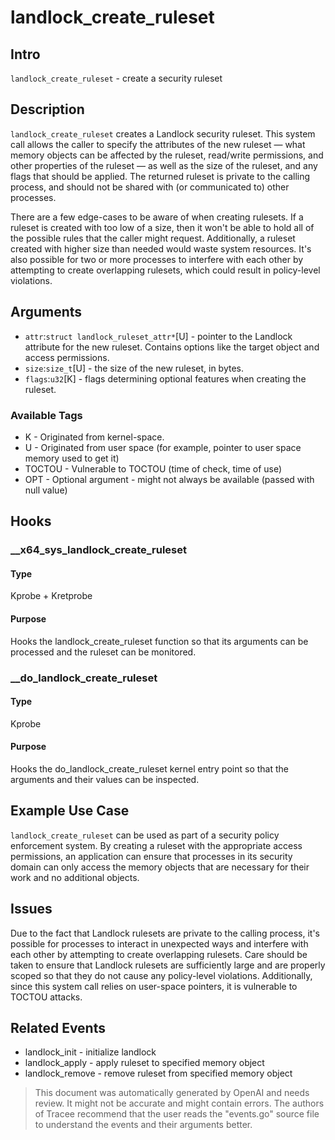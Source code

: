 
# landlock_create_ruleset

## Intro
`landlock_create_ruleset` - create a security ruleset

## Description
`landlock_create_ruleset` creates a Landlock security ruleset. This system call allows the caller to specify the attributes of the new ruleset — what memory objects can be affected by the ruleset, read/write permissions, and other properties of the ruleset — as well as the size of the ruleset, and any flags that should be applied. The returned ruleset is private to the calling process, and should not be shared with (or communicated to) other processes. 

There are a few edge-cases to be aware of when creating rulesets. If a ruleset is created with too low of a size, then it won't be able to hold all of the possible rules that the caller might request. Additionally, a ruleset created with higher size than needed would waste system resources. It's also possible for two or more processes to interfere with each other by attempting to create overlapping rulesets, which could result in policy-level violations.

## Arguments
* `attr`:`struct landlock_ruleset_attr*`[U] - pointer to the Landlock attribute for the new ruleset. Contains options like the target object and access permissions.
* `size`:`size_t`[U] - the size of the new ruleset, in bytes.
* `flags`:`u32`[K] - flags determining optional features when creating the ruleset.

### Available Tags
* K - Originated from kernel-space.
* U - Originated from user space (for example, pointer to user space memory used to get it)
* TOCTOU - Vulnerable to TOCTOU (time of check, time of use)
* OPT - Optional argument - might not always be available (passed with null value)

## Hooks
### __x64_sys_landlock_create_ruleset
#### Type
Kprobe + Kretprobe
#### Purpose
Hooks the landlock_create_ruleset function so that its arguments can be processed and the ruleset can be monitored.

### __do_landlock_create_ruleset
#### Type
Kprobe
#### Purpose
Hooks the do_landlock_create_ruleset kernel entry point so that the arguments and their values can be inspected.

## Example Use Case
`landlock_create_ruleset` can be used as part of a security policy enforcement system. By creating a ruleset with the appropriate access permissions, an application can ensure that processes in its security domain can only access the memory objects that are necessary for their work and no additional objects.

## Issues
Due to the fact that Landlock rulesets are private to the calling process, it's possible for processes to interact in unexpected ways and interfere with each other by attempting to create overlapping rulesets. Care should be taken to ensure that Landlock rulesets are sufficiently large and are properly scoped so that they do not cause any policy-level violations. Additionally, since this system call relies on user-space pointers, it is vulnerable to TOCTOU attacks.

## Related Events
* landlock_init - initialize landlock
* landlock_apply - apply ruleset to specified memory object
* landlock_remove - remove ruleset from specified memory object

> This document was automatically generated by OpenAI and needs review. It might
> not be accurate and might contain errors. The authors of Tracee recommend that
> the user reads the "events.go" source file to understand the events and their
> arguments better.
